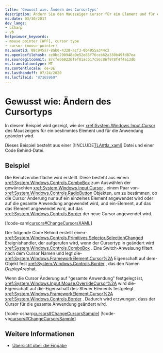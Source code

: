 ```yaml
---
title: 'Gewusst wie: Ändern des Cursortyps'
description: Ändern Sie den Mauszeiger Cursor für ein Element und für eine Anwendung in Windows Presentation Foundation. Dieses Beispiel besteht aus XAML und einer Code Behind-Datei.
ms.date: 03/30/2017
dev_langs:
- csharp
- vb
helpviewer_keywords:
- mouse pointer [WPF], cursor type
- cursor (mouse pointer)
ms.assetid: 08c945a7-8ab0-4320-acf3-0b4955a344c2
ms.openlocfilehash: ce0bc290948a0e52e85f76ceb62a330b49fd87ea
ms.sourcegitcommit: 87cfeb69226fef01acb17c56c86f978f4f4a13db
ms.translationtype: MT
ms.contentlocale: de-DE
ms.lasthandoff: 07/24/2020
ms.locfileid: "87165960"
---
```

# <a name="how-to-change-the-cursor-type"></a>Gewusst wie: Ändern des Cursortyps
In diesem Beispiel wird gezeigt, wie der <xref:System.Windows.Input.Cursor> des Mauszeigers für ein bestimmtes Element und für die Anwendung geändert wird.  
  
 Dieses Beispiel besteht aus einer [!INCLUDE[TLA#tla_xaml](../../../../includes/tlasharptla-xaml-md.md)] Datei und einer Code Behind-Datei.  
  
## <a name="example"></a>Beispiel  
 Die Benutzeroberfläche wird erstellt. Diese besteht aus einem <xref:System.Windows.Controls.ComboBox> zum Auswählen der gewünschten <xref:System.Windows.Input.Cursor> , einem Paar von- <xref:System.Windows.Controls.RadioButton> Objekten, um zu bestimmen, ob die Cursor Änderung nur auf ein einzelnes Element angewendet wird oder auf die gesamte Anwendung angewendet wird, und ein-Element, auf das das Element angewendet wird, auf das <xref:System.Windows.Controls.Border> der neue Cursor angewendet wird.  
  
 [!code-xaml[cursors#ChangeCursorsXAML](~/samples/snippets/csharp/VS_Snippets_Wpf/cursors/CSharp/Window1.xaml#changecursorsxaml)]  
  
 Der folgende Code Behind erstellt einen- <xref:System.Windows.Controls.Primitives.Selector.SelectionChanged> Ereignishandler, der aufgerufen wird, wenn der Cursortyp in geändert wird <xref:System.Windows.Controls.ComboBox> .  Eine Switch-Anweisung filtert nach dem Cursor Namen und legt die- <xref:System.Windows.FrameworkElement.Cursor%2A> Eigenschaft auf dem-Objekt fest <xref:System.Windows.Controls.Border> , das den Namen *DisplayArea*hat.  
  
 Wenn die Cursor Änderung auf "gesamte Anwendung" festgelegt ist, <xref:System.Windows.Input.Mouse.OverrideCursor%2A> wird die-Eigenschaft auf die-Eigenschaft des-Steuer Elements festgelegt <xref:System.Windows.FrameworkElement.Cursor%2A> <xref:System.Windows.Controls.Border> .  Dadurch wird erzwungen, dass der Cursor für die gesamte Anwendung geändert wird.  
  
 [!code-csharp[cursors#ChangeCursorsSample](~/samples/snippets/csharp/VS_Snippets_Wpf/cursors/CSharp/Window1.xaml.cs#changecursorssample)]
 [!code-vb[cursors#ChangeCursorsSample](~/samples/snippets/visualbasic/VS_Snippets_Wpf/cursors/VisualBasic/Window1.xaml.vb#changecursorssample)]  
  
## <a name="see-also"></a>Weitere Informationen

- [Übersicht über die Eingabe](input-overview.md)
